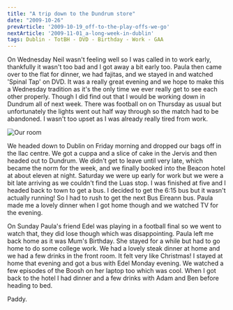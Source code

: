 ```yaml
---
title: "A trip down to the Dundrum store"
date: "2009-10-26"
prevArticle: '2009-10-19_off-to-the-play-offs-we-go'
nextArticle: '2009-11-01_a-long-week-in-dublin'
tags: Dublin - TotBH - DVD - Birthday - Work - GAA
---
```

On Wednesday Neil wasn't feeling well so I was called in to work early, thankfully it wasn't too bad and I got away a bit early too. Paula then came over to the flat for dinner, we had fajitas, and we stayed in and watched 'Spinal Tap' on DVD. It was a really great evening and we hope to make this a Wednesday tradition as it's the only time we ever really get to see each other properly. Though I did find out that I would be working down in Dundrum all of next week. There was football on on Thursday as usual but unfortunately the lights went out half way through so the match had to be abandoned. I wasn't too upset as I was already really tired from work.

![Our room](/images/PB070317.JPG "How rosemantic!")

We headed down to Dublin on Friday morning and dropped our bags off in the Ilac centre. We got a cuppa and a slice of cake in the Jervis and then headed out to Dundrum. We didn't get to leave until very late, which became the norm for the week, and we finally booked into the Beacon hotel at about eleven at night. Saturday we were up early for work but we were a bit late arriving as we couldn't find the Luas stop. I was finished at five and I headed back to town to get a bus. I decided to get the 6:15 bus but it wasn't actually running! So I had to rush to get the next Bus Eireann bus. Paula made me a lovely dinner when I got home though and we watched TV for the evening.

On Sunday Paula's friend Edel was playing in a football final so we went to watch that, they did lose though which was disappointing. Paula left me back home as it was Mum's Birthday. She stayed for a while but had to go home to do some college work. We had a lovely steak dinner at home and we had a few drinks in the front room. It felt very like Christmas! I stayed at home that evening and got a bus with Edel Monday evening. We watched a few episodes of the Boosh on her laptop too which was cool. When I got back to the hotel I had dinner and a few drinks with Adam and Ben before heading to bed.

Paddy.